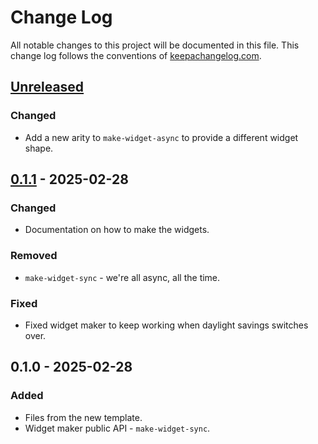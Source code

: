 # Change Log
All notable changes to this project will be documented in this file. This change log follows the conventions of [keepachangelog.com](http://keepachangelog.com/).

## [Unreleased]
### Changed
- Add a new arity to `make-widget-async` to provide a different widget shape.

## [0.1.1] - 2025-02-28
### Changed
- Documentation on how to make the widgets.

### Removed
- `make-widget-sync` - we're all async, all the time.

### Fixed
- Fixed widget maker to keep working when daylight savings switches over.

## 0.1.0 - 2025-02-28
### Added
- Files from the new template.
- Widget maker public API - `make-widget-sync`.

[Unreleased]: https://sourcehost.site/your-name/smurl/compare/0.1.1...HEAD
[0.1.1]: https://sourcehost.site/your-name/smurl/compare/0.1.0...0.1.1
